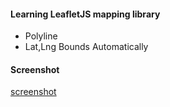 #### Learning LeafletJS mapping library
- Polyline
- Lat,Lng Bounds Automatically


#### Screenshot
[screenshot](sc.png)